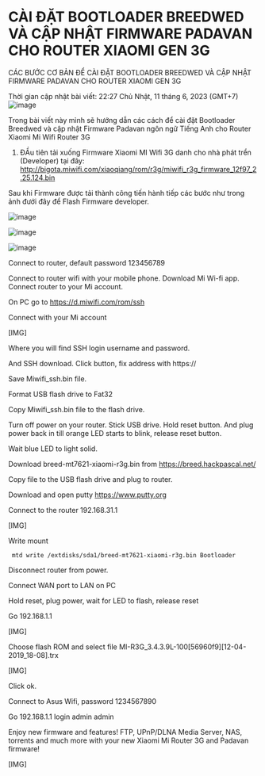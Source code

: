 # CÀI ĐẶT BOOTLOADER BREEDWED VÀ CẬP NHẬT FIRMWARE PADAVAN CHO ROUTER XIAOMI GEN 3G
CÁC BƯỚC CƠ BẢN ĐỂ CÀI ĐẶT BOOTLOADER BREEDWED VÀ CẬP NHẬT FIRMWARE PADAVAN CHO ROUTER XIAOMI GEN 3G

Thời gian cập nhật bài viết: 22:27
Chủ Nhật, 11 tháng 6, 2023 (GMT+7)
![image](https://github.com/hienhoanghien2006/my_storage/assets/111626123/b8e09202-ea89-45c8-8605-feaf60f4733c)

Trong bài viết này mình sẽ hướng dẫn các cách để cài đặt Bootloader Breedwed và cập nhật Firmware Padavan ngôn ngữ Tiếng Anh cho Router Xiaomi Mi Wifi Router 3G

1. ĐẦu tiên tải xuống  Firmware Xiaomi MI Wifi 3G danh cho nhà phát trển (Developer)
tại đây:
http://bigota.miwifi.com/xiaoqiang/rom/r3g/miwifi_r3g_firmware_12f97_2.25.124.bin

Sau khi Firmware được tải thành công tiến hành tiếp các bước như trong ảnh đưới đây để Flash Firmware developer.

![image](https://github.com/hienhoanghien2006/my_storage/assets/111626123/224c08ad-36bd-4769-8a71-f434e555337f)

![image](https://github.com/hienhoanghien2006/my_storage/assets/111626123/8ada752d-e492-4a5a-89f5-2c605083607e)

![image](https://github.com/hienhoanghien2006/my_storage/assets/111626123/6767091c-c7a1-4080-bcb1-e35c42759e35)

Connect to router, default password 123456789

Connect to router wifi with your mobile phone.
Download Mi Wi-fi app.
Connect router to your Mi account.

On PC go to https://d.miwifi.com/rom/ssh

Connect with your Mi account

[​IMG]

Where you will find SSH login username and password.

And SSH download. Click button, fix address with https://

Save Miwifi_ssh.bin file.

Format USB flash drive to Fat32

Copy Miwifi_ssh.bin file to the flash drive.

Turn off power on your router.
Stick USB drive.
Hold reset button.
And plug power back in till orange LED starts to blink, release reset button.

Wait blue LED to light solid.

Download breed-mt7621-xiaomi-r3g.bin from https://breed.hackpascal.net/

Copy file to the USB flash drive and plug to router.

Download and open putty
https://www.putty.org

Connect to the router 192.168.31.1

[​IMG]


Write mount
```
 mtd write /extdisks/sda1/breed-mt7621-xiaomi-r3g.bin Bootloader
```
Disconnect router from power.

Connect WAN port to LAN on PC

Hold reset, plug power, wait for LED to flash, release reset

Go 192.168.1.1

[​IMG]

Choose flash ROM and select file MI-R3G_3.4.3.9L-100[56960f9][12-04-2019_18-08].trx

[​IMG]

Click ok.

Connect to Asus Wifi, password 1234567890

Go 192.168.1.1 login admin admin

Enjoy new firmware and features!
FTP, UPnP/DLNA Media Server, NAS, torrents and much more with your new Xiaomi Mi Router 3G and Padavan firmware!

[​IMG]
